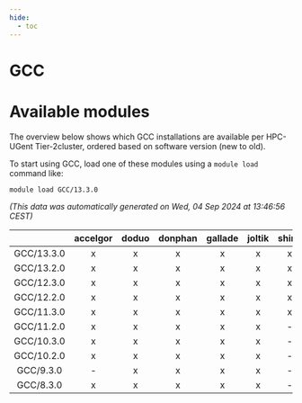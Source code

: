 ```yaml
---
hide:
  - toc
---
```


GCC
===

# Available modules


The overview below shows which GCC installations are available per HPC-UGent Tier-2cluster, ordered based on software version (new to old).

To start using GCC, load one of these modules using a `module load` command like:

```shell
module load GCC/13.3.0
```

*(This data was automatically generated on Wed, 04 Sep 2024 at 13:46:56 CEST)*  

| |accelgor|doduo|donphan|gallade|joltik|shinx|skitty|
| :---: | :---: | :---: | :---: | :---: | :---: | :---: | :---: |
|GCC/13.3.0|x|x|x|x|x|x|x|
|GCC/13.2.0|x|x|x|x|x|x|x|
|GCC/12.3.0|x|x|x|x|x|x|x|
|GCC/12.2.0|x|x|x|x|x|x|x|
|GCC/11.3.0|x|x|x|x|x|x|x|
|GCC/11.2.0|x|x|x|x|x|-|x|
|GCC/10.3.0|x|x|x|x|x|-|x|
|GCC/10.2.0|x|x|x|x|x|-|x|
|GCC/9.3.0|-|x|x|x|x|-|x|
|GCC/8.3.0|x|x|x|x|x|-|x|
